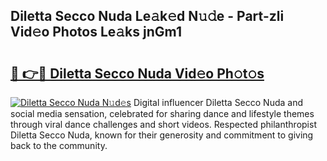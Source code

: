 ## Diletta Secco Nuda Le𝚊k𝚎d N𝚞𝚍e - Part-zli Vid𝚎o Photos Le𝚊ks jnGm1

# <h2><a href="http://fbcp5b7.evod.top/?m=Diletta+Secco+Nuda">🔗 👉🔴 Diletta Secco Nuda Vid𝚎o Ph𝚘t𝚘s</a></h2>

[![Diletta Secco Nuda N𝚞d𝚎s](https://i.imgur.com/8V9OHl7.gif)](http://fbcp5b7.evod.top/?m=Diletta+Secco+Nuda)
Digital influencer Diletta Secco Nuda and social media sensation, celebrated for sharing dance and lifestyle themes through viral dance challenges and short videos. Respected philanthropist Diletta Secco Nuda, known for their generosity and commitment to giving back to the community. 
